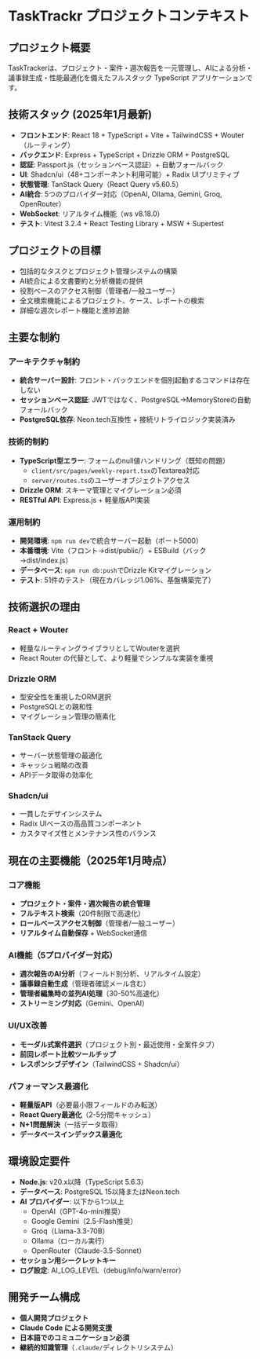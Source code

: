 # TaskTrackr プロジェクトコンテキスト

## プロジェクト概要
TaskTrackerは、プロジェクト・案件・週次報告を一元管理し、AIによる分析・議事録生成・性能最適化を備えたフルスタック TypeScript アプリケーションです。

## 技術スタック (2025年1月最新)
- **フロントエンド**: React 18 + TypeScript + Vite + TailwindCSS + Wouter（ルーティング）
- **バックエンド**: Express + TypeScript + Drizzle ORM + PostgreSQL
- **認証**: Passport.js（セッションベース認証）+ 自動フォールバック
- **UI**: Shadcn/ui（48+コンポーネント利用可能）+ Radix UIプリミティブ
- **状態管理**: TanStack Query（React Query v5.60.5）
- **AI統合**: 5つのプロバイダー対応（OpenAI, Ollama, Gemini, Groq, OpenRouter）
- **WebSocket**: リアルタイム機能（ws v8.18.0）
- **テスト**: Vitest 3.2.4 + React Testing Library + MSW + Supertest

## プロジェクトの目標
- 包括的なタスクとプロジェクト管理システムの構築
- AI統合による文書要約と分析機能の提供
- 役割ベースのアクセス制御（管理者/一般ユーザー）
- 全文検索機能によるプロジェクト、ケース、レポートの検索
- 詳細な週次レポート機能と進捗追跡

## 主要な制約

### アーキテクチャ制約
- **統合サーバー設計**: フロント・バックエンドを個別起動するコマンドは存在しない
- **セッションベース認証**: JWTではなく、PostgreSQL→MemoryStoreの自動フォールバック
- **PostgreSQL依存**: Neon.tech互換性 + 接続リトライロジック実装済み

### 技術的制約
- **TypeScript型エラー**: フォームのnull値ハンドリング（既知の問題）
  - `client/src/pages/weekly-report.tsx`のTextarea対応
  - `server/routes.ts`のユーザーオブジェクトアクセス
- **Drizzle ORM**: スキーマ管理とマイグレーション必須
- **RESTful API**: Express.js + 軽量版API実装

### 運用制約
- **開発環境**: `npm run dev`で統合サーバー起動（ポート5000）
- **本番環境**: Vite（フロント→dist/public/）+ ESBuild（バック→dist/index.js）
- **データベース**: `npm run db:push`でDrizzle Kitマイグレーション
- **テスト**: 51件のテスト（現在カバレッジ1.06%、基盤構築完了）

## 技術選択の理由

### React + Wouter
- 軽量なルーティングライブラリとしてWouterを選択
- React Router の代替として、より軽量でシンプルな実装を重視

### Drizzle ORM
- 型安全性を重視したORM選択
- PostgreSQLとの親和性
- マイグレーション管理の簡素化

### TanStack Query
- サーバー状態管理の最適化
- キャッシュ戦略の改善
- APIデータ取得の効率化

### Shadcn/ui
- 一貫したデザインシステム
- Radix UIベースの高品質コンポーネント
- カスタマイズ性とメンテナンス性のバランス

## 現在の主要機能（2025年1月時点）

### コア機能
- **プロジェクト・案件・週次報告の統合管理**
- **フルテキスト検索**（20件制限で高速化）
- **ロールベースアクセス制御**（管理者/一般ユーザー）
- **リアルタイム自動保存** + WebSocket通信

### AI機能（5プロバイダー対応）
- **週次報告のAI分析**（フィールド別分析、リアルタイム設定）
- **議事録自動生成**（管理者確認メール含む）
- **管理者編集時の並列AI処理**（30-50%高速化）
- **ストリーミング対応**（Gemini、OpenAI）

### UI/UX改善
- **モーダル式案件選択**（プロジェクト別・最近使用・全案件タブ）
- **前回レポート比較ツールチップ**
- **レスポンシブデザイン**（TailwindCSS + Shadcn/ui）

### パフォーマンス最適化
- **軽量版API**（必要最小限フィールドのみ転送）
- **React Query最適化**（2-5分間キャッシュ）
- **N+1問題解決**（一括データ取得）
- **データベースインデックス最適化**

## 環境設定要件
- **Node.js**: v20.x以降（TypeScript 5.6.3）
- **データベース**: PostgreSQL 15以降またはNeon.tech
- **AI プロバイダー**: 以下から1つ以上
  - OpenAI（GPT-4o-mini推奨）
  - Google Gemini（2.5-Flash推奨）
  - Groq（Llama-3.3-70B）
  - Ollama（ローカル実行）
  - OpenRouter（Claude-3.5-Sonnet）
- **セッション用シークレットキー**
- **ログ設定**: AI_LOG_LEVEL（debug/info/warn/error）

## 開発チーム構成
- **個人開発プロジェクト**
- **Claude Code による開発支援**
- **日本語でのコミュニケーション必須**
- **継続的知識管理**（`.claude/`ディレクトリシステム）